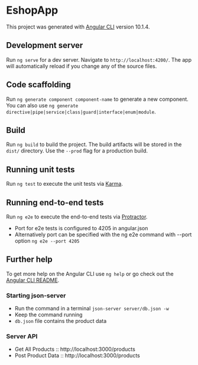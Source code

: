 # EshopApp

This project was generated with [Angular CLI](https://github.com/angular/angular-cli) version 10.1.4.

## Development server

Run `ng serve` for a dev server. Navigate to `http://localhost:4200/`. The app will automatically reload if you change any of the source files.

## Code scaffolding

Run `ng generate component component-name` to generate a new component. You can also use `ng generate directive|pipe|service|class|guard|interface|enum|module`.

## Build

Run `ng build` to build the project. The build artifacts will be stored in the `dist/` directory. Use the `--prod` flag for a production build.

## Running unit tests

Run `ng test` to execute the unit tests via [Karma](https://karma-runner.github.io).

## Running end-to-end tests

Run `ng e2e` to execute the end-to-end tests via [Protractor](http://www.protractortest.org/).

- Port for e2e tests is configured to 4205 in angular.json
- Alternatively port can be specified with the ng e2e command with --port option
`ng e2e --port 4205`

## Further help

To get more help on the Angular CLI use `ng help` or go check out the [Angular CLI README](https://github.com/angular/angular-cli/blob/master/README.md).


### Starting json-server

- Run the command in a terminal `json-server server/db.json -w`
- Keep the command running
- `db.json` file contains the product data


### Server API

- Get All Products :: http://localhost:3000/products
- Post Product Data :: http://localhost:3000/products
